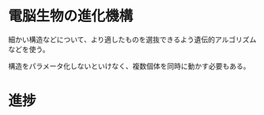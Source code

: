 # 電脳生物の進化機構

細かい構造などについて、より適したものを選抜できるよう遺伝的アルゴリズムなどを使う。

構造をパラメータ化しないといけなく、複数個体を同時に動かす必要もある。

# 進捗


